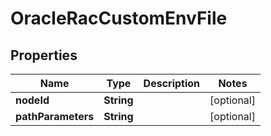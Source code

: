 

# OracleRacCustomEnvFile


## Properties

| Name | Type | Description | Notes |
|------------ | ------------- | ------------- | -------------|
|**nodeId** | **String** |  |  [optional] |
|**pathParameters** | **String** |  |  [optional] |



